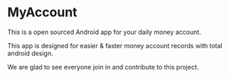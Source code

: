 MyAccount
=========
This is a open sourced Android app for your daily money account.

This app is designed for easier & faster money account records with total android design.

We are glad to see everyone join in and contribute to this project.
